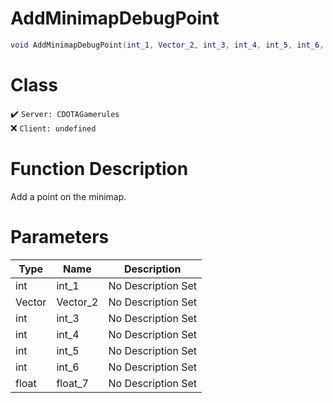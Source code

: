 # AddMinimapDebugPoint
```lua
void AddMinimapDebugPoint(int_1, Vector_2, int_3, int_4, int_5, int_6, float_7)
```
# Class
✔️ `Server: CDOTAGamerules`  
❌ `Client: undefined`  

# Function Description
Add a point on the minimap.
# Parameters
Type|Name|Description
--|--|--
int|int_1|No Description Set
Vector|Vector_2|No Description Set
int|int_3|No Description Set
int|int_4|No Description Set
int|int_5|No Description Set
int|int_6|No Description Set
float|float_7|No Description Set
